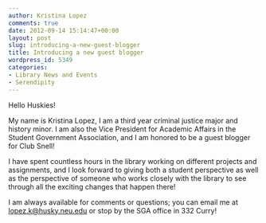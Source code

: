 ```yaml
---
author: Kristina Lopez
comments: true
date: 2012-09-14 15:14:47+00:00
layout: post
slug: introducing-a-new-guest-blogger
title: Introducing a new guest blogger
wordpress_id: 5349
categories:
- Library News and Events
- Serendipity
---
```


Hello Huskies!

My name is Kristina Lopez, I am a third year criminal justice major and history minor. I am also the Vice President for Academic Affairs in the Student Government Association, and I am honored to be a guest blogger for Club Snell!

I have spent countless hours in the library working on different projects and assignments, and I look forward to giving both a student perspective as well as the perspective of someone who works closely with the library to see through all the exciting changes that happen there!

I am always available for comments or questions; you can email me at [lopez.k@husky.neu.edu](mailto:lopez.k@husky.neu.edu) or stop by the SGA office in 332 Curry!
